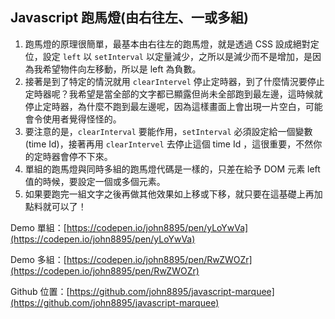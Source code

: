 ## Javascript 跑馬燈(由右往左、一或多組)

1. 跑馬燈的原理很簡單，最基本由右往左的跑馬燈，就是透過 CSS 設成絕對定位，設定 `left` 以 `setInterval` 以定量減少，之所以是減少而不是增加，是因為我希望物件向左移動，所以是 left 為負數。
2. 接著是到了特定的情況就用 `clearIntervel` 停止定時器，到了什麼情況要停止定時器呢？我希望是當全部的文字都已顯露但尚未全部跑到最左邊，這時候就停止定時器，為什麼不跑到最左邊呢，因為這樣畫面上會出現一片空白，可能會令使用者覺得怪怪的。
3. 要注意的是，`clearInterval` 要能作用，`setInterval` 必須設定給一個變數(time Id)，接著再用 `clearIntervel` 去停止這個 time Id ，這很重要，不然你的定時器會停不下來。
4. 單組的跑馬燈與同時多組的跑馬燈代碼是一樣的，只差在給予 DOM 元素 left 值的時候，要設定一個或多個元素。
5. 如果要跑完一組文字之後再做其他效果如上移或下移，就只要在這基礎上再加點料就可以了！

Demo 單組：[https://codepen.io/john8895/pen/yLoYwVa](https://codepen.io/john8895/pen/yLoYwVa)

Demo 多組：[https://codepen.io/john8895/pen/RwZWOZr](https://codepen.io/john8895/pen/RwZWOZr)

Github 位置：[https://github.com/john8895/javascript-marquee](https://github.com/john8895/javascript-marquee)